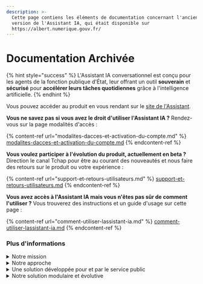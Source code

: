 ```yaml
---
description: >-
  Cette page contiens les éléments de documentation concernant l'ancienne
  version de l'Assistant IA, qui était disponible sur
  https://albert.numerique.gouv.fr/
---
```


# Documentation Archivée

{% hint style="success" %}
L'Assistant IA conversationnel est conçu pour les agents de la fonction publique d'État, leur offrant un outil **souverain** et **sécurisé** pour **accélérer leurs tâches quotidiennes** grâce à l'intelligence artificielle.
{% endhint %}

Vous pouvez accéder au produit en vous rendant sur le [site de l'Assistant](https://albert.numerique.gouv.fr).

**Vous ne savez pas si vous avez le droit d'utiliser l'Assistant IA ?** Rendez-vous sur la page modalités d'accès :

{% content-ref url="modalites-dacces-et-activation-du-compte.md" %}
[modalites-dacces-et-activation-du-compte.md](modalites-dacces-et-activation-du-compte.md)
{% endcontent-ref %}

**Vous voulez participer à l'évolution du produit, actuellement en beta  ?** Direction le canal Tchap pour être au courant des nouveautés et nous faire des retours sur le produit ou votre expérience :

{% content-ref url="support-et-retours-utilisateurs.md" %}
[support-et-retours-utilisateurs.md](support-et-retours-utilisateurs.md)
{% endcontent-ref %}

**Vous avez accès à l'Assistant IA mais vous n'êtes pas sûr de comment l'utiliser ?** Vous trouverez des instructions et un guide d'usage sur cette page :

{% content-ref url="comment-utiliser-lassistant-ia.md" %}
[comment-utiliser-lassistant-ia.md](comment-utiliser-lassistant-ia.md)
{% endcontent-ref %}



### Plus d'informations

<details>

<summary>Notre mission</summary>

**Nous mettons l'intelligence artificielle au service de l'intérêt général en proposant une solution adaptée aux besoins spécifiques des administrations françaises**. Notre objectif est de permettre aux agents publics d'accéder aux gains de productivité offerts par l'IA générative, sans recourir à des solutions coûteuses ou non souveraines.

</details>

<details>

<summary>Notre approche</summary>

1.  **Une expérience agent intuitive**

    &#x20;qui sensibilise aux bonnes pratiques d'utilisation de l'IA
2.  **Un accès facilité et fiable aux données publiques**

    &#x20;adapté aux spécificités métiers de chaque service

</details>

<details>

<summary>Une solution développée pour et par le service public</summary>

Notre équipe interministérielle combine **expertise technique** et **connaissance transversale des cas d'usage dans la sphère publique**. Cette double compétence nous permet de développer un outil adapté aux réalités du terrain et aux exigences particulières de l'administration.

</details>

<details>

<summary>Notre solution modulaire et évolutive</summary>

Notre solution s'articule autour de trois composantes complémentaires, permettant de répondre précisément aux différents besoins des administrations :

<table data-view="cards"><thead><tr><th></th><th></th><th data-type="content-ref"></th><th data-hidden data-card-cover data-type="files"></th></tr></thead><tbody><tr><td><h4>1. Assistant IA conversationnel généraliste</h4></td><td><p><strong>Un outil polyvalent facilitant le travail quotidien des agents</strong> en leur permettant, par exemple, de :<br></p><ul><li><strong>Rédiger rapidement</strong> des contenus administratifs de qualité (notes, rapports, synthèses)</li><li><strong>Reformuler des textes</strong> pour améliorer leur clarté</li></ul><ul><li><strong>Analyser et résumer des documents</strong></li><li><strong>Mener des séances de brainstorming efficaces</strong> pour générer de nouvelles idées</li></ul></td><td><a href="comment-utiliser-lassistant-ia.md">comment-utiliser-lassistant-ia.md</a></td><td><a href="../../.gitbook/assets/Capture d’écran 2025-05-19 à 18.30.43.png">Capture d’écran 2025-05-19 à 18.30.43.png</a></td></tr><tr><td><h4>2. Base documentaire intelligente</h4><p><strong>Une solution d'accès à l'information spécialement conçue pour l'administration</strong> qui :</p><ul><li><strong>Intègre des sources documentaires officielle</strong>s, à jour et validées</li><li><strong>Permet d'interroger en langage naturel</strong> l'ensemble des ressources pertinentes</li><li><strong>Fournit des réponses précises et référencées</strong> aux questions spécifiques</li><li><strong>Garantit la fiabilité</strong> des informations </li></ul></td><td></td><td></td><td><a href="../../.gitbook/assets/Capture d’écran 2025-05-19 à 18.44.34.png">Capture d’écran 2025-05-19 à 18.44.34.png</a></td></tr><tr><td><h4>3. Compagnons IA métiers</h4></td><td><p>Des assistants spécialisés développés en co-construction avec les administrations qui :</p><ul><li><strong>S'adaptent aux besoins spécifiques de chaque métier</strong> de la fonction publique</li><li><strong>Intègrent les procédures et référentiels</strong> propres à chaque domaine d'expertise</li><li><strong>Proposent une assistance contextuelle pour les tâches complexes ou techniques</strong></li></ul></td><td><a href="../quest-ce-que-les-compagnons/">quest-ce-que-les-compagnons</a></td><td></td></tr></tbody></table>

</details>









